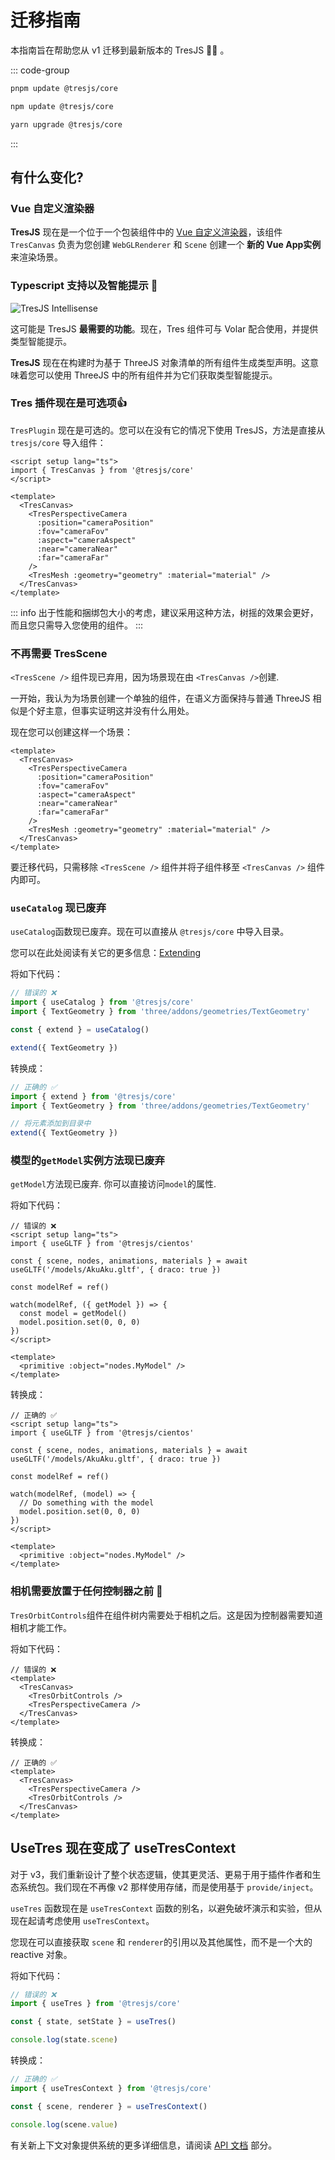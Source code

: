# 迁移指南

本指南旨在帮助您从 v1 迁移到最新版本的 TresJS 🤩✨ 。

::: code-group

```bash [pnpm]
pnpm update @tresjs/core
```

```bash [npm]
npm update @tresjs/core
```

```bash [yarn]
yarn upgrade @tresjs/core
```

:::

## 有什么变化?

### Vue 自定义渲染器

**TresJS** 现在是一个位于一个包装组件中的 [Vue 自定义渲染器](https://vuejs.org/api/custom-renderer.html#createrenderer)，该组件 `TresCanvas` 负责为您创建 `WebGLRenderer` 和 `Scene` 创建一个 **新的 Vue App实例** 来渲染场景。

### Typescript 支持以及智能提示 🦾

![TresJS Intellisense](/v2-intellisense.gif)

这可能是 TresJS **最需要的功能**。现在，Tres 组件可与 Volar 配合使用，并提供类型智能提示。

**TresJS** 现在在构建时为基于 ThreeJS 对象清单的所有组件生成类型声明。这意味着您可以使用 ThreeJS 中的所有组件并为它们获取类型智能提示。

### Tres 插件现在是可选项👍

`TresPlugin` 现在是可选的。您可以在没有它的情况下使用 TresJS，方法是直接从 `tresjs/core` 导入组件：

```vue
<script setup lang="ts">
import { TresCanvas } from '@tresjs/core'
</script>

<template>
  <TresCanvas>
    <TresPerspectiveCamera
      :position="cameraPosition"
      :fov="cameraFov"
      :aspect="cameraAspect"
      :near="cameraNear"
      :far="cameraFar"
    />
    <TresMesh :geometry="geometry" :material="material" />
  </TresCanvas>
</template>
```

::: info
出于性能和捆绑包大小的考虑，建议采用这种方法，树摇的效果会更好，而且您只需导入您使用的组件。
:::

### 不再需要 TresScene

 `<TresScene />`  组件现已弃用，因为场景现在由 `<TresCanvas />`创建.

一开始，我认为为场景创建一个单独的组件，在语义方面保持与普通 ThreeJS 相似是个好主意，但事实证明这并没有什么用处。

现在您可以创建这样一个场景：

```vue
<template>
  <TresCanvas>
    <TresPerspectiveCamera
      :position="cameraPosition"
      :fov="cameraFov"
      :aspect="cameraAspect"
      :near="cameraNear"
      :far="cameraFar"
    />
    <TresMesh :geometry="geometry" :material="material" />
  </TresCanvas>
</template>
```

要迁移代码，只需移除 `<TresScene />` 组件并将子组件移至 `<TresCanvas />` 组件内即可。

### `useCatalog` 现已废弃

`useCatalog`函数现已废弃。现在可以直接从 `@tresjs/core` 中导入目录。

您可以在此处阅读有关它的更多信息：[Extending](/zh/advanced/extending.md)

将如下代码：

```ts {2,5,7}
// 错误的 ❌
import { useCatalog } from '@tresjs/core'
import { TextGeometry } from 'three/addons/geometries/TextGeometry'

const { extend } = useCatalog()

extend({ TextGeometry })
```

转换成：

```ts {2,6}
// 正确的 ✅
import { extend } from '@tresjs/core'
import { TextGeometry } from 'three/addons/geometries/TextGeometry'

// 将元素添加到目录中
extend({ TextGeometry })
```

### 模型的`getModel`实例方法现已废弃

`getModel`方法现已废弃. 你可以直接访问`model`的属性.

将如下代码：

```vue {7,9-12}
// 错误的 ❌
<script setup lang="ts">
import { useGLTF } from '@tresjs/cientos'

const { scene, nodes, animations, materials } = await useGLTF('/models/AkuAku.gltf', { draco: true })

const modelRef = ref()

watch(modelRef, ({ getModel }) => {
  const model = getModel()
  model.position.set(0, 0, 0)
})
</script>

<template>
  <primitive :object="nodes.MyModel" />
</template>
```

转换成：

```vue {7,9-12}
// 正确的 ✅
<script setup lang="ts">
import { useGLTF } from '@tresjs/cientos'

const { scene, nodes, animations, materials } = await useGLTF('/models/AkuAku.gltf', { draco: true })

const modelRef = ref()

watch(modelRef, (model) => {
  // Do something with the model
  model.position.set(0, 0, 0)
})
</script>

<template>
  <primitive :object="nodes.MyModel" />
</template>
```

### 相机需要放置于任何控制器之前 🎥

`TresOrbitControls`组件在组件树内需要处于相机之后。这是因为控制器需要知道相机才能工作。

将如下代码：

```vue {3,5}
// 错误的 ❌
<template>
  <TresCanvas>
    <TresOrbitControls />
    <TresPerspectiveCamera />
  </TresCanvas>
</template>
```

转换成：

```vue {3,5}
// 正确的 ✅
<template>
  <TresCanvas>
    <TresPerspectiveCamera />
    <TresOrbitControls />
  </TresCanvas>
</template>
```

## UseTres 现在变成了 useTresContext <Badge type="warning" text="^3.0.0" />

对于 v3，我们重新设计了整个状态逻辑，使其更灵活、更易于用于插件作者和生态系统包。我们现在不再像 v2 那样使用存储，而是使用基于 `provide/inject`。

`useTres` 函数现在是 `useTresContext` 函数的别名，以避免破坏演示和实验，但从现在起请考虑使用 `useTresContext`。

您现在可以直接获取 `scene` 和 `renderer`的引用以及其他属性，而不是一个大的 reactive 对象。

将如下代码：

```ts {2}
// 错误的 ❌
import { useTres } from '@tresjs/core'

const { state, setState } = useTres()

console.log(state.scene)
```

转换成：

```ts {2}
// 正确的 ✅
import { useTresContext } from '@tresjs/core'

const { scene, renderer } = useTresContext()

console.log(scene.value)
```

有关新上下文对象提供系统的更多详细信息，请阅读 [API 文档](/zh/api/composables.md) 部分。
